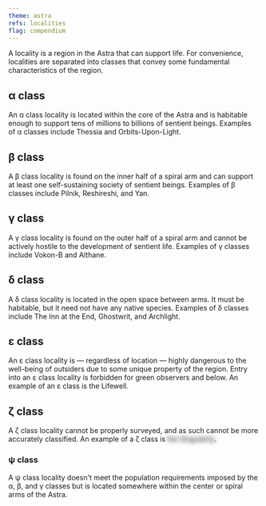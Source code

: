 ```yaml
---
theme: astra
refs: localities
flag: compendium
---
```


A locality is a region in the Astra that can support life. For convenience, localities are separated into classes that convey some fundamental characteristics of the region.

## α class

An α class locality is located within the core of the Astra and is habitable enough to support tens of millions to billions of sentient beings. Examples of α classes include Thessia and Orbits-Upon-Light.

## β class

A β class locality is found on the inner half of a spiral arm and can support at least one self-sustaining society of sentient beings. Examples of β classes include Pilnik, Reshireshi, and Yan.

## γ class

A γ class locality is found on the outer half of a spiral arm and cannot be actively hostile to the development of sentient life. Examples of γ classes include Vokon-B and Althane.

## δ class

A δ class locality is located in the open space between arms. It must be habitable, but it need not have any native species. Examples of δ classes include The Inn at the End, Ghostwrit, and Archlight.

## ε class

An ε class locality is — regardless of location — highly dangerous to the well-being of outsiders due to some unique property of the region. Entry into an ε class locality is forbidden for green observers and below. An example of an ε class is the Lifewell.

## ζ class

A ζ class locality cannot be properly surveyed, and as such cannot be more accurately classified. An example of a ζ class is <span class="select-none rounded-lg" style="color: transparent; text-shadow: 0 0 8px #000;">the Singularity</span>.

### ψ class

A ψ class locality doesn't meet the population requirements imposed by the α, β, and γ classes but is located somewhere within the center or spiral arms of the Astra.
